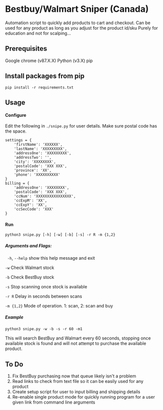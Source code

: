# Bestbuy/Walmart Sniper (Canada)
Automation script to quickly add products to cart and checkout. Can be used for any product as long as you adjust for the product id/sku
Purely for education and not for scalping...

## Prerequisites
   Google chrome (v87.X.X)
   Python (v3.X)
   pip

## Install packages from pip
   `pip install -r requirements.txt`

## Usage
#### Configure
Edit the following in `./snipe.py` for user details. Make sure postal code has the space.
```
settings = {
    'firstName': 'XXXXXX',
    'lastName': 'XXXXXXXXX',
    'addressOne': 'XXXXXXXXX',
    'addressTwo': '',
    'city': 'XXXXXXXX',
    'postalCode': 'XXX XXX',
    'province': 'XX',
    'phone': 'XXXXXXXXXX'
}
billing = {
    'addressOne': 'XXXXXXXX',
    'postalCode': 'XXX XXX',
    'ccNum': 'XXXXXXXXXXXXXXXX',
    'ccExpM': 'XX',
    'ccExpY': 'XX',
    'ccSecCode': 'XXX'
}
```



#### Run

 `python3 snipe.py [-h] [-w] [-b] [-s] -r R -m {1,2}`



##### Arguments and Flags:

` -h`, `--help` show this help message and exit

 `-w`     Check Walmart stock

 `-b`     Check BestBuy stock

 `-s`     Stop scanning once stock is available

 `-r R`    Delay in seconds between scans

 `-m {1,2}`  Mode of operation. 1: scan, 2: scan and buy



##### Example

`python3 snipe.py -w -b -s -r 60 -m1`

This will search BestBuy and Walmart every 60 seconds, stopping once available stock is found and will not attempt to purchase the available product. 



## To Do

1. Fix BestBuy purchasing now that queue likely isn't a problem
2. Read links to check from text file so it can be easily used for any product
3. Create setup script for user to input billing and shipping details
4. Re-enable single product mode for quickly running program for a user given link from command line arguments
